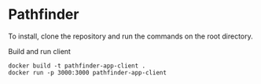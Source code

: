 # Pathfinder 

To install, clone the repository and run the commands on the root directory.

Build and run client 
```
docker build -t pathfinder-app-client .
docker run -p 3000:3000 pathfinder-app-client
```
